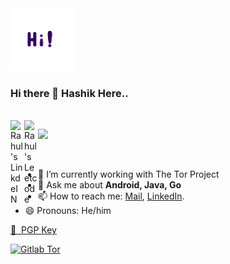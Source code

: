 
<img src="https://github.com/Hashik-Donthineni/Hashik-Donthineni/blob/master/Hi.gif" alt="alt text" width="100" height="100" />

### Hi there 👋 Hashik Here..

<br/>
<a href="https://www.linkedin.com/in/hashikdonthineni/">
  <img align="left" alt="Rahul's LinkdeIN" width="22px" src="https://cdn.jsdelivr.net/npm/simple-icons@v3/icons/linkedin.svg" />
</a>
<a href="https://leetcode.com/syntax_error/">
  <img align="left" alt="Rahul's Leetcode" width="22px" src="https://cdn.jsdelivr.net/npm/simple-icons@v3/icons/leetcode.svg" />
</a>

![](https://visitor-badge.laobi.icu/badge?page_id=Hashik-Donthineni.README)

<br />

- 🔭 I’m currently working with The Tor Project
- 💬 Ask me about **Android, Java, Go**
- 📫 How to reach me: [Mail](mailto:HashikDonthineni@Gmail.com), [LinkedIn](https://www.linkedin.com/in/hashikdonthineni/).
- 😄 Pronouns: He/him

[🔑 &nbsp;PGP Key](https://raw.githubusercontent.com/Hashik-Donthineni/Hashik-Donthineni/master/public.gpg)

<a href="https://gitlab.torproject.org/HashikD">
<img  align="left"  height="22px" src="https://upload.wikimedia.org/wikipedia/commons/thumb/8/8b/Orbot-logo.svg/1200px-Orbot-logo.svg.png"/>Gitlab Tor </a>

